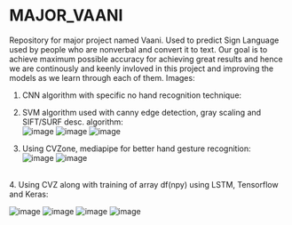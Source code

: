 # MAJOR_VAANI
Repository for major project named Vaani. Used to predict Sign Language used by people who are nonverbal and convert it to text.
Our goal is to achieve maximum possible accuracy for achieving great results and hence we are continously and keenly invloved in this project and improving the models as we learn through each of them.
Images:
1. CNN algorithm with specific no hand recognition technique:

2. SVM algorithm used with canny edge detection, gray scaling and SIFT/SURF desc. algorithm:<br>
![image](https://github.com/praball/MAJOR_VAANI/assets/92200181/582f0198-2940-4e38-a3d4-2b4636511a46)
![image](https://github.com/praball/MAJOR_VAANI/assets/92200181/bb2d07f0-3cd4-467d-820d-1c4a3aa087d4)
![image](https://github.com/praball/MAJOR_VAANI/assets/92200181/048f1740-dd2d-41f6-9aed-1eccca1328a3)<br>
3. Using CVZone, mediapipe for better hand gesture recognition:<br>
![image](https://github.com/praball/MAJOR_VAANI/assets/92200181/1daee2ff-c263-4321-949c-cfb4d13a4c94)
![image](https://github.com/praball/MAJOR_VAANI/assets/92200181/6d687d4c-10c9-4f16-9f7d-06de06a217f6)
<br>
4. Using CVZ along with training of array df(npy) using LSTM, Tensorflow and Keras:<br>

![image](https://github.com/praball/MAJOR_VAANI/assets/92200181/41680ebc-ff86-4286-b5b1-d66aff4f4622)
![image](https://github.com/praball/MAJOR_VAANI/assets/92200181/bc42d37d-339d-4c0e-9cbd-ba366fc3aed8)
![image](https://github.com/praball/MAJOR_VAANI/assets/92200181/064531dc-098f-423b-8dec-ba5b9c1db73c)
![image](https://github.com/praball/MAJOR_VAANI/assets/92200181/4075473f-9083-4c49-951c-17f049414d3d)

